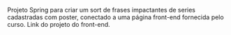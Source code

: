 Projeto Spring para criar um sort de frases impactantes de series cadastradas com poster, conectado a uma página front-end fornecida pelo curso.
Link do projeto do front-end.
